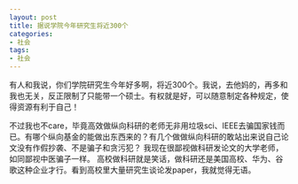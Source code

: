 ```yaml
---
layout: post
title: 据说学院今年研究生将近300个
categories:
- 社会
tags:
- 社会
---
```

<!--more-->

有人和我说，你们学院研究生今年好多啊，将近300个。我说，去他妈的，再多和我也无关，反正限制了只能带一个硕士。有权就是好，可以随意制定各种规定，使得资源有利于自己！

不过我也不care，毕竟高效做纵向科研的老师无非用垃圾sci、IEEE去骗国家钱而已。有哪个纵向基金的能做出东西来的？有几个做做纵向科研的敢站出来说自己论文没有作假抄袭、不是骗子和贪污犯？ 我现在很鄙视做科研发论文的大学老师，如同鄙视中医骗子一样。 高校做科研就是笑话，做科研还是美国高校、华为、谷歌这种企业才行。看到高校里大量研究生谈论发paper，我就觉得无语。
